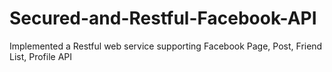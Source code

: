 # Secured-and-Restful-Facebook-API
Implemented a Restful web service supporting Facebook Page, Post, Friend List, Profile API
